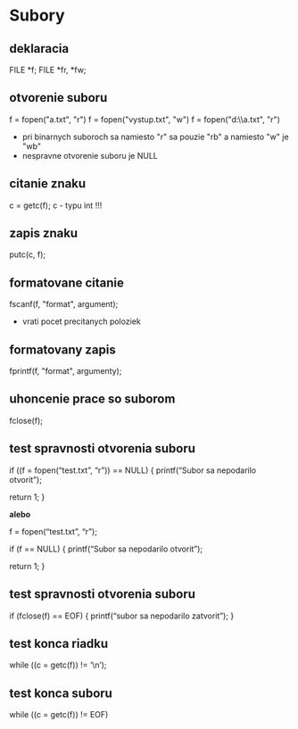 # Subory
## deklaracia
FILE \*f;
FILE \*fr, \*fw;
## otvorenie suboru
f = fopen("a.txt", "r")
f = fopen("vystup.txt", "w")
f = fopen("d:\\\\a.txt", "r")
- pri binarnych suboroch sa namiesto "r" sa pouzie "rb" a namiesto "w" je "wb"
- nespravne otvorenie suboru je NULL
## citanie znaku
c = getc(f);
c - typu int !!!
## zapis znaku
putc(c, f);
## formatovane citanie
fscanf(f, "format", argument);
- vrati pocet precitanych poloziek
## formatovany zapis
fprintf(f, "format", argumenty);
## uhoncenie prace so suborom
fclose(f);
## test spravnosti otvorenia suboru
if ((f = fopen(“test.txt”, “r”)) == NULL) {
 printf(“Subor sa nepodarilo otvorit”);
 
 return 1;
}

**alebo**

f = fopen(“test.txt”, “r”);

if (f == NULL) {
 printf(“Subor sa nepodarilo otvorit”);
 
 return 1;
}
## test spravnosti otvorenia suboru
if (fclose(f) == EOF) {
 printf(“subor sa nepodarilo zatvorit”);
}
## test konca riadku
while ((c = getc(f)) != ‘\n’);
## test konca suboru
while ((c = getc(f)) != EOF)